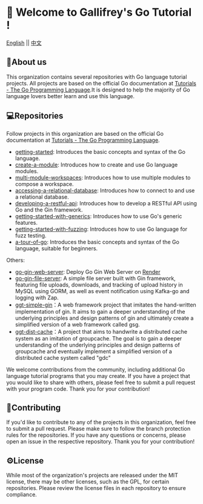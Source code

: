 # 👋 Welcome to Gallifrey's Go Tutorial !
[English](https://github.com/GallifreyGoTutoural/.github/tree/main/profile#readme) || [中文](https://github.com/GallifreyGoTutoural/.github/tree/main/profile_zh#readme)
## 🧙About us
This organization contains several repositories with Go language tutorial projects. All projects are based on the official Go documentation at [Tutorials - The Go Programming Language](https://go.dev/doc/tutorial/).It is designed to help the majority of Go language lovers better learn and use this language.

## 💻Repositories
Follow projects in this organization are based on the official Go documentation at [Tutorials - The Go Programming Language](https://go.dev/doc/tutorial/).
- [getting-started](https://github.com/GallifreyGoTutoural/getting-started): Introduces the basic concepts and syntax of the Go language.
- [create-a-module](https://github.com/GallifreyGoTutoural/create-a-module): Introduces how to create and use Go language modules.
- [multi-module-workspaces](https://github.com/GallifreyGoTutoural/multi-module-workspaces): Introduces how to use multiple modules to compose a workspace.
- [accessing-a-relational-database](https://github.com/GallifreyGoTutoural/accessing-a-relational-database): Introduces how to connect to and use a relational database.
- [developing-a-restful-api](https://github.com/GallifreyGoTutoural/developing-a-restful-api): Introduces how to develop a RESTful API using Go and the Gin framework.
- [getting-started-with-generics](https://github.com/GallifreyGoTutoural/getting-started-with-generics): Introduces how to use Go's generic features.
- [getting-started-with-fuzzing](https://github.com/GallifreyGoTutoural/getting-started-with-fuzzing): Introduces how to use Go language for fuzz testing.
- [a-tour-of-go](https://github.com/GallifreyGoTutoural/a-tour-of-go): Introduces the basic concepts and syntax of the Go language, suitable for beginners.

Others:
- [go-gin-web-server](https://github.com/GallifreyGoTutoural/go-gin-web-server): Deploy Go Gin Web Server on [Render](https://render.com/)
- [go-gin-file-server](https://github.com/GallifreyGoTutoural/go-gin-file-server): A simple file server built with Gin framework, featuring file uploads, downloads, and tracking of upload history in MySQL using GORM, as well as event notification using Kafka-go and logging with Zap.
- [ggt-simple-gin](https://github.com/GallifreyGoTutoural/ggt-simple-gin)：A web framework project that imitates the hand-written implementation of gin. It aims to gain a deeper understanding of the underlying principles and design patterns of gin and ultimately create a simplified version of a web framework called gsg.
- [ggt-dist-cache](https://github.com/GallifreyGoTutoural/ggt-dist-cache)：A project that aims to handwrite a distributed cache system as an imitation of groupcache. The goal is to gain a deeper understanding of the underlying principles and design patterns of groupcache and eventually implement a simplified version of a distributed cache system called "gdc"

We welcome contributions from the community, including additional Go language tutorial programs that you may create. If you have a project that you would like to share with others, please feel free to submit a pull request with your program code. Thank you for your contribution!

## 🌈Contributing
If you'd like to contribute to any of the projects in this organization, feel free to submit a pull request. Please make sure to follow the branch protection rules for the repositories. If you have any questions or concerns, please open an issue in the respective repository. Thank you for your contribution!

## ⚙️License
While most of the organization's projects are released under the MIT license, there may be other licenses, such as the GPL, for certain repositories. Please review the license files in each repository to ensure compliance.
